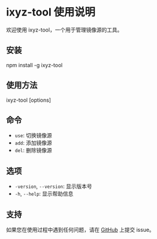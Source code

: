 # ixyz-tool 使用说明

欢迎使用 ixyz-tool，一个用于管理镜像源的工具。

## 安装

npm install -g ixyz-tool

## 使用方法

ixyz-tool <command> [options]


## 命令

- `use`: 切换镜像源
- `add`: 添加镜像源
- `del`: 删除镜像源

## 选项

- `-version`, `--version`: 显示版本号
- `-h`, `--help`: 显示帮助信息


## 支持

如果您在使用过程中遇到任何问题，请在 [GitHub](https://github.com/ixyzorg/ixyz-nrm/issues) 上提交 issue。



